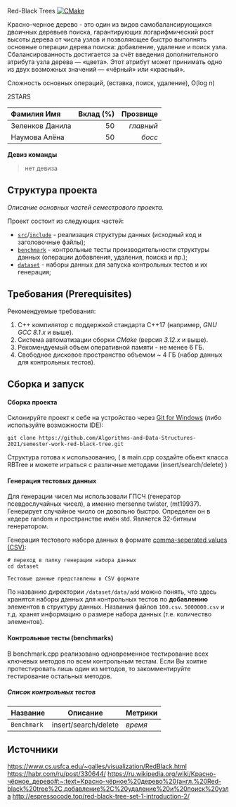 Red-Black Trees
[![CMake](https://github.com/Algorithms-and-Data-Structures-2021/semester-work-template/actions/workflows/cmake.yml/badge.svg)](https://github.com/Algorithms-and-Data-Structures-2021/semester-work-template/actions/workflows/cmake.yml)

Красно-черное дерево   - это
один из видов самобалансирующихся двоичных деревьев поиска, гарантирующих логарифмический рост высоты дерева от числа узлов и позволяющее быстро выполнять основные операции дерева поиска: добавление, удаление и поиск узла. Сбалансированность достигается за счёт введения дополнительного атрибута узла дерева — «цвета». Этот атрибут может принимать одно из двух возможных значений — «чёрный» или «красный».

Сложность основных операций, (вставка, поиск, удаление), O(log n)

2STARS

| Фамилия Имя   | Вклад (%) | Прозвище              |
| :---          |   ---:    |  ---:                 |
| Зеленков Данила   | 50        |  _главный_               |
|  Наумова Алёна  | 50       |  _босс_ |


**Девиз команды**
> нет девиза

## Структура проекта

_Описание основных частей семестрового проекта._

Проект состоит из следующих частей:

- [`src`](src)/[`include`](include) - реализация структуры данных (исходный код и заголовочные файлы);
- [`benchmark`](benchmark) - контрольные тесты производительности структуры данных (операции добавления, удаления,
  поиска и пр.);
- [`dataset`](dataset) - наборы данных для запуска контрольных тестов и их генерация;

## Требования (Prerequisites)

Рекомендуемые требования:

1. С++ компилятор c поддержкой стандарта C++17 (например, _GNU GCC 8.1.x_ и выше).
2. Система автоматизации сборки _CMake_ (версия _3.12.x_ и выше).
3. Рекомендуемый объем оперативной памяти - не менее 6 ГБ.
4. Свободное дисковое пространство объемом ~ 4 ГБ (набор данных для контрольных тестов).

## Сборка и запуск

#### Сборка проекта

Склонируйте проект к себе на устройство через [Git for Windows](https://gitforwindows.org/) (либо используйте
возможности IDE):

```shell
git clone https://github.com/Algorithms-and-Data-Structures-2021/semester-work-red-black-tree.git
```

Структура готова к использованию, ( в main.cpp создайте обьект класса RBTree 
и можете играться с различные методами (insert/search/delete) )
#### Генерация тестовых данных

Для генерации чисел мы использовали ГПСЧ (генератор псевдослучайных чисел), а именно mersenne twister, (mt19937). Генерирует случайное число он довольно быстро. Определен он в хедере random и пространстве имён std. Является 32-битным генератором.


Генерация тестового набора данных в
формате [comma-seperated values (CSV)](https://en.wikipedia.org/wiki/Comma-separated_values):

```shell
# переход в папку генерации набора данных
cd dataset

Тестовые данные представлены в CSV формате
```

По названию директории `/dataset/data/add` можно понять, что здесь хранятся наборы данных для контрольных тестов по
**добавлению** элементов в структуру данных. Названия файлов `100.csv`. `5000000.csv` и т.д. хранят информацию о размере набора данных (т.е. количество элементов). 

#### Контрольные тесты (benchmarks)

В benchmark.cpp реализовано одновременное тестирование всех ключевых методов
по всем контрольным тестам. Если Вы хоитие протестировать лишь один из
методов, то закомментируйте тестирование остальных методов.

##### Список контрольных тестов

| Название                  | Описание                                | Метрики         |
| :---                      | ---                                     | :---            |
| `Benchmark` | insert/search/delete   | _время_         |

## Источники
https://www.cs.usfca.edu/~galles/visualization/RedBlack.html
https://habr.com/ru/post/330644/
https://ru.wikipedia.org/wiki/Красно-чёрное_дерево#:~:text=Красно-чёрное%20дерево%20(англ.%20Red-black%20tree%2C,добавление%2C%20удаление%20и%20поиск%20узла
http://espressocode.top/red-black-tree-set-1-introduction-2/
